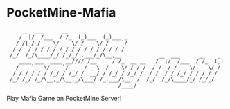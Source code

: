 # PocketMine-Mafia

         __  ___      __    _       _                                      
        /  |/  /___  / /_  (_)___  (_)___ _                               
       / /|_/ / __ \/ __ \/ / __ \/ / __ `/                                
      / /  / / /_/ / / / / / /_/ / / /_/ /                                 
     /_/  /_/\____/_/ /_/_/ .___/_/\__,__            __  ___      __    _ 
        ____ ___  ____ __//// /__     / /_  __ __   /  |/  /___  / /_  (_)
       / __ `__ \/ __ `/ __  / _ \  / __ \/ / / /  / /|_/ / __ \/ __ \/ / 
      / / / / / / /_/ / /_/ /  __/ / /_/ / /_/ /  / /  / / /_/ / / / / /  
     /_/ /_/ /_/\__,_/\__,_/\___/ /_,___/\__, /  /_/  /_/\____/_/ /_/_/   
                                        /____/                            


Play Mafia Game on PocketMine Server!
